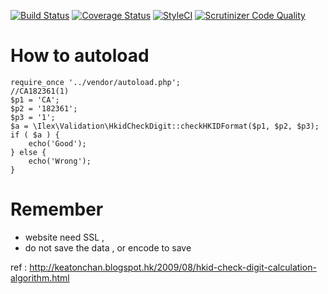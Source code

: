 [![Build Status](https://travis-ci.org/iLexN/HKID-Check-Digit.svg?branch=master)](https://travis-ci.org/iLexN/HKID-Check-Digit)
[![Coverage Status](https://coveralls.io/repos/iLexN/HKID-Check-Digit/badge.svg?branch=master&service=github)](https://coveralls.io/github/iLexN/HKID-Check-Digit?branch=master)
[![StyleCI](https://styleci.io/repos/47378522/shield)](https://styleci.io/repos/47378522)
[![Scrutinizer Code Quality](https://scrutinizer-ci.com/g/iLexN/HKID-Check-Digit/badges/quality-score.png?b=master)](https://scrutinizer-ci.com/g/iLexN/HKID-Check-Digit/?branch=master)

# How to autoload


    require_once '../vendor/autoload.php';
    //CA182361(1) 
    $p1 = 'CA';
    $p2 = '182361';
    $p3 = '1';
    $a = \Ilex\Validation\HkidCheckDigit::checkHKIDFormat($p1, $p2, $p3);
    if ( $a ) {
        echo('Good');
    } else {
        echo('Wrong');
    }


# Remember
- website need SSL ,
- do not save the data , or encode to save

ref : http://keatonchan.blogspot.hk/2009/08/hkid-check-digit-calculation-algorithm.html
